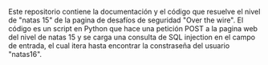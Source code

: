 Este repositorio contiene la documentación y el código que resuelve el nivel de "natas 15" de la pagina de desafíos de seguridad "Over the wire".
El código es un script en Python que hace una petición POST a la pagina web del nivel de natas 15 y se carga una consulta de SQL injection en el campo de entrada, el cual itera hasta encontrar la constraseña del usuario "natas16".
